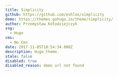 ```yaml
---
title: Simplicity
github: https://github.com/eshlox/simplicity
demo: https://themes.gohugo.io/theme/simplicity/
author: Przemysław Kołodziejczyk
ssg:
  - Hugo
cms:
  - No Cms
date: 2017-11-05T18:54:34.000Z
description: Hugo theme.
stale: false
disabled: true
disabled_reason: demo url not found
---
```

